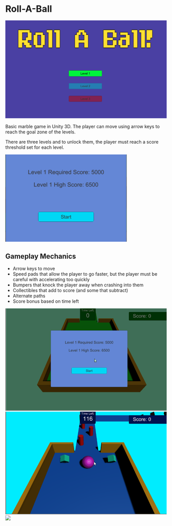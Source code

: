 # Roll-A-Ball

![](https://github.com/VerdalJG/Roll-A-Ball/blob/main/Roll%20A%20Ball%20Images/Main%20menu.png)


Basic marble game in Unity 3D. The player can move using arrow keys to reach the goal zone of the levels. 

There are three levels and to unlock them, the player must reach a score threshold set for each level. 

![](https://github.com/VerdalJG/Roll-A-Ball/blob/main/Roll%20A%20Ball%20Images/Score.png)

<h2>Gameplay Mechanics</h2>

- Arrow keys to move
- Speed pads that allow the player to go faster, but the player must be careful with accelerating too quickly
- Bumpers that knock the player away when crashing into them
- Collectibles that add to score (and some that subtract)
- Alternate paths
- Score bonus based on time left

![](https://github.com/VerdalJG/Roll-A-Ball/blob/main/Roll%20A%20Ball%20GIFs/Lv1%20Speedpad.gif)
![](https://github.com/VerdalJG/Roll-A-Ball/blob/main/Roll%20A%20Ball%20GIFs/Bumper%20L2.gif)
![](https://github.com/VerdalJG/Roll-A-Ball/blob/main/Roll%20A%20Ball%20GIFs/Bumpers%20L3.gif)
